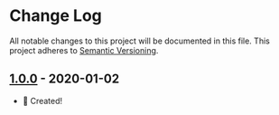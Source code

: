 # Change Log

All notable changes to this project will be documented in this file. This project adheres to [Semantic Versioning](http://semver.org/).

## [1.0.0](https://github.com/uttori/uttori-plugin-renderer-replacer/compare/v1.0.0...v1.0.0) - 2020-01-02

- 🧰 Created!
